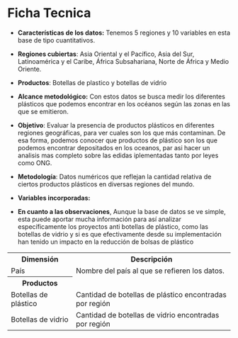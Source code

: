 # Ficha Tecnica 

- **Características de los datos:** Tenemos 5 regiones y 10 variables en esta base de tipo cuantitativos.  

- **Regiones cubiertas**: Asia Oriental y el Pacífico, Asia del Sur, Latinoamérica y el Caribe, África Subsahariana, Norte de África y Medio Oriente.
- **Productos**: Botellas de plastico y botellas de vidrio 

- **Alcance metodológico:** 
 Con estos datos se busca medir los diferentes plásticos que podemos encontrar en los océanos según las zonas en las que se emitieron.
 

- **Objetivo**: Evaluar la presencia de productos plásticos en diferentes regiones geográficas, para ver cuales son los que más contaminan. De esa forma, podemos conocer que productos de plástico son los que podemos encontrar depositados en los oceanos, par asi hacer un analisis mas completo sobre las edidas iplementadas tanto por leyes como ONG.

- **Metodología**: Datos numéricos que reflejan la cantidad relativa de ciertos productos plásticos en diversas regiones del mundo.

- **Variables incorporadas:**        

 <table>
  <tr>
    <th>Dimensión</th>
    <th>Descripción</th>
  </tr>
  <tr>
    <td>País</td>
    <td>Nombre del país al que se refieren los datos.</td>
  </tr>
  <tr>
  <tr>
    <th>Productos</th>
  </tr>
  <tr>
   
   <td>Botellas de plástico</td>
  <td>Cantidad de botellas de plástico encontradas por región 
  </tr> 
  </tr>
    <td>Botellas de vidrio</td>
    <td>Cantidad de botellas de vidrio encontradas por región 
  </tr>

                 
- **En cuanto a las observaciones**, Aunque la base de datos se ve simple, esta puede aportar mucha información para así analizar específicamente los proyectos anti botellas de plástico, como las botellas de vidrio y si es que efectivamente desde su implementación han tenido un impacto en la reducción de bolsas de plástico 
